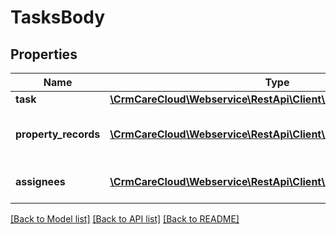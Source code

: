 # TasksBody

## Properties
Name | Type | Description | Notes
------------ | ------------- | ------------- | -------------
**task** | [**\CrmCareCloud\Webservice\RestApi\Client\Model\Task**](Task.md) |  | 
**property_records** | [**\CrmCareCloud\Webservice\RestApi\Client\Model\PropertyRecord[]**](PropertyRecord.md) | List of a task property records | [optional] 
**assignees** | [**\CrmCareCloud\Webservice\RestApi\Client\Model\TaskAssignee[]**](TaskAssignee.md) | List of a task assignees | [optional] 

[[Back to Model list]](../../README.md#documentation-for-models) [[Back to API list]](../../README.md#documentation-for-api-endpoints) [[Back to README]](../../README.md)

